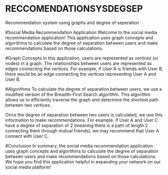 # RECCOMENDATIONSYSDEGSEP
Recommendation system using graphs and degree of seperation

#Social Media Recommendation Application
Welcome to the social media recommendation application! This application uses graph concepts and algorithms to calculate the degree of separation between users and make recommendations based on those calculations.

#Graph Concepts
In this application, users are represented as vertices (or nodes) in a graph. The relationships between users are represented as edges connecting the vertices. For example, if User A is friends with User B, there would be an edge connecting the vertices representing User A and User B.

#Algorithms
To calculate the degree of separation between users, we use a modified version of the Breadth-First Search algorithm. This algorithm allows us to efficiently traverse the graph and determine the shortest path between two vertices.

Once the degree of separation between two users is calculated, we use this information to make recommendations. For example, if User A and User C have a degree of separation of 2 (meaning there is a path of length 2 connecting them through mutual friends), we may recommend that User A connect with User C.

#Conclusion
In summary, the social media recommendation application uses graph concepts and algorithms to calculate the degree of separation between users and make recommendations based on those calculations. We hope you find this application helpful in expanding your network on our social media platform!
